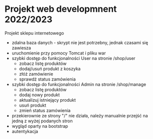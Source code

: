 # Projekt web developmnent 2022/2023
Projekt sklepu internetowego
- zdalna baza danych - skrypt nie jest potrzebny, jednak czasami się zawiesza
- uruchomienie przy pomocy Tomcat i pliku war
- szybki dostęp do funkcjonalności User na stronie /shop/user
  - zobacz listę produktów
  - dodaj/usuń produkt z koszyka
  - złóż zamówienie
  - sprawdź status zamówienia
- szybki dostęp do funkcjonalności Admin na stronie /shop/manage
  - zobacz listę produktów
  - dodaj nowy produkt
  - aktualizuj istniejący produkt
  - usuń produkt
  - zmień status zamówienia
- przekierownie ze strony "/" nie działa, należy manualnie przejść na jedną z wyżej podanych stron
- wygląd oparty na bootstrap
- autentykacja
